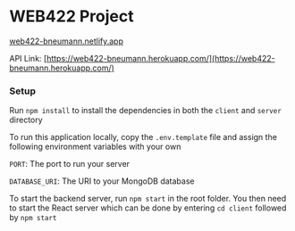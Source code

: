 # WEB422 Project

[web422-bneumann.netlify.app](web422-bneumann.netlify.app)

API Link: [https://web422-bneumann.herokuapp.com/](https://web422-bneumann.herokuapp.com/)

### Setup

Run `npm install` to install the dependencies in both the `client` and `server` directory

To run this application locally, copy the `.env.template` file and assign the following environment variables with your own

`PORT`: The port to run your server

`DATABASE_URI`: The URI to your MongoDB database

To start the backend server, run `npm start` in the root folder. You then need to start the React server which can be done by entering `cd client` followed by `npm start`
